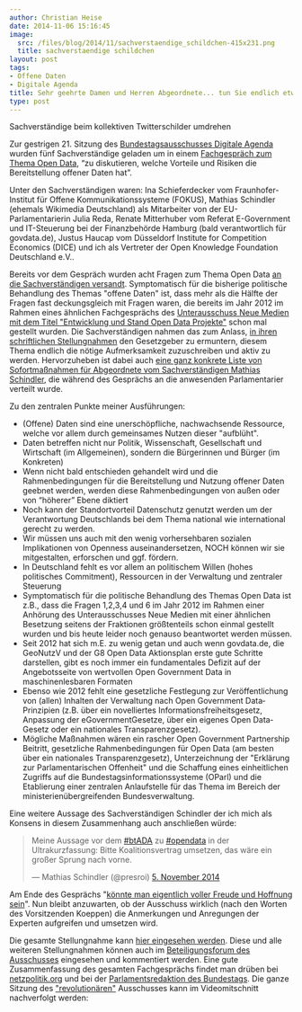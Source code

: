 ```yaml
---
author: Christian Heise
date: 2014-11-06 15:16:45
image:
  src: /files/blog/2014/11/sachverstaendige_schildchen-415x231.png
  title: sachverstaendige schildchen
layout: post
tags:
- Offene Daten
- Digitale Agenda
title: Sehr geehrte Damen und Herren Abgeordnete... tun Sie endlich etwas für Open Data!
type: post
---
```


 Sachverständige beim kollektiven Twitterschilder umdrehen

Zur gestrigen 21. Sitzung des [Bundestagsausschusses Digitale Agenda](http://www.bundestag.de/bundestag/ausschuesse18/a23) wurden fünf Sachverständige geladen um in einem [Fachgespräch zum Thema Open Data](http://www.bundestag.de/dokumente/textarchiv/2014/kw45_pa_digitale_agenda/338296), “zu diskutieren, welche Vorteile und Risiken die Bereitstellung offener Daten hat”.

Unter den Sachverständigen waren: Ina Schieferdecker vom Fraunhofer-Institut für Offene Kommunikationssysteme (FOKUS), Mathias Schindler (ehemals Wikimedia Deutschland) als Mitarbeiter von der EU-Parlamentarierin Julia Reda, Renate Mitterhuber vom Referat E-Government und IT-Steuerung bei der Finanzbehörde Hamburg (bald verantwortlich für govdata.de), Justus Haucap vom Düsseldorf Institute for Competition Economics (DICE) und ich als Vertreter der Open Knowledge Foundation Deutschland e.V..

Bereits vor dem Gespräch wurden acht Fragen zum Thema Open Data [an die Sachverständigen versandt](http://www.bundestag.de/blob/338558/0a8b2edbed25742b39020c5ece5ca786/fragenkatalog_open_data-data.pdf). Symptomatisch für die bisherige politische Behandlung des Themas "offene Daten" ist, dass mehr als die Hälfte der Fragen fast deckungsgleich mit Fragen waren, die bereits im Jahr 2012 im Rahmen eines ähnlichen Fachgesprächs des [Unterausschuss Neue Medien mit dem Titel "Entwicklung und Stand Open Data Projekte"](http://webarchiv.bundestag.de/archive/2013/1025/bundestag/ausschuesse17/a22/a22_neue_medien/oeffentliche_Sitzungen/open_data/Leitfragen.pdf) schon mal gestellt wurden. Die Sachverständigen nahmen das zum Anlass, [in ihren schriftlichen Stellungnahmen](https://www.bundestag.de/ada/beteiligung/forumdisplay.php?2-Open-Data-%F6fftl-Fachgespr%E4ch-5-November-2014) den Gesetzgeber zu ermuntern, diesem Thema endlich die nötige Aufmerksamkeit zuzuschreiben und aktiv zu werden. Hervorzuheben ist dabei auch [eine ganz konkrete Liste von Sofortmaßnahmen für Abgeordnete vom Sachverständigen Mathias Schindler](https://pbs.twimg.com/media/B1ry7V4IQAA5lir.jpg), die während des Gesprächs an die anwesenden Parlamentarier verteilt wurde.

Zu den zentralen Punkte meiner Ausführungen:

  * (Offene) Daten sind eine unerschöpfliche, nachwachsende Ressource, welche vor allem durch gemeinsames Nutzen dieser "aufblüht".
  * Daten betreffen nicht nur Politik, Wissenschaft, Gesellschaft und Wirtschaft (im Allgemeinen), sondern die Bürgerinnen und Bürger (im Konkreten)
  * Wenn nicht bald entschieden gehandelt wird und die Rahmenbedingungen für die Bereitstellung und Nutzung offener Daten geebnet werden, werden diese Rahmenbedingungen von außen oder von “höherer” Ebene diktiert
  * Noch kann der Standortvorteil Datenschutz genutzt werden um der Verantwortung Deutschlands bei dem Thema national wie international gerecht zu werden.
  * Wir müssen uns auch mit den wenig vorhersehbaren sozialen Implikationen von Openness auseinandersetzen, NOCH können wir sie mitgestalten, erforschen und ggf. fördern.
  * In Deutschland fehlt es vor allem an politischem Willen (hohes politisches Commitment), Ressourcen in der Verwaltung und zentraler Steuerung
  * Symptomatisch für die politische Behandlung des Themas Open Data ist z.B., dass die Fragen 1,2,3,4 und 6 im Jahr 2012 im Rahmen einer Anhörung des Unterausschusses Neue Medien mit einer ähnlichen Besetzung seitens der Fraktionen größtenteils schon einmal gestellt wurden und bis heute leider noch genauso beantwortet werden müssen.
  * Seit 2012 hat sich m.E. zu wenig getan und auch wenn govdata.de, die GeoNutzV und der G8 Open Data Aktionsplan erste gute Schritte darstellen, gibt es noch immer ein fundamentales Defizit auf der Angebotsseite von wertvollen Open Government Data in maschinenlesbaren Formaten
  * Ebenso wie 2012 fehlt eine gesetzliche Festlegung zur Veröffentlichung von (allen) Inhalten der Verwaltung nach Open Government Data­Prinzipien (z.B. über ein novelliertes Informationsfreiheitsgesetz, Anpassung der eGovernment­Gesetze, über ein eigenes Open Data­Gesetz oder ein nationales Transparenzgesetz).
  * Mögliche Maßnahmen wären ein rascher Open Government Partnership ­Beitritt, gesetzliche Rahmenbedingungen für Open Data (am besten über ein nationales Transparenzgesetz), Unterzeichnung der "Erklärung zur Parlamentarischen Offenheit" und die Schaffung eines einheitlichen Zugriffs auf die Bundestagsinformationssysteme (OParl) und die Etablierung einer zentralen Anlaufstelle für das Thema im Bereich der ministerienübergreifenden Bundesverwaltung.

Eine weitere Aussage des Sachverständigen Schindler der ich mich als Konsens in diesem Zusammenhang auch anschließen würde:

> Meine Aussage vor dem [#btADA](https://twitter.com/hashtag/btADA?src=hash) zu [#opendata](https://twitter.com/hashtag/opendata?src=hash) in der Ultrakurzfassung: Bitte Koalitionsvertrag umsetzen, das wäre ein großer Sprung nach vorne.
>
> — Mathias Schindler (@presroi) [5\. November 2014](https://twitter.com/presroi/status/530044731209043968)

Am Ende des Gesprächs "[könnte man eigentlich voller Freude und Hoffnung sein](https://netzpolitik.org/2014/fachgespraech-zu-open-data-im-bundestag-eigentlich-wollen-alle-dasselbe/)". Nun bleibt anzuwarten, ob der Ausschuss wirklich (nach den Worten des Vorsitzenden Koeppen) die Anmerkungen und Anregungen der Experten aufgreifen und umsetzen wird.

Die gesamte Stellungnahme kann [hier eingesehen werden](/files/blog/2014/11/Stellungnahme_Open_Data_btada_heise_291014.pdf). Diese und alle weiteren Stellungnahmen können auch im [Beteiligungsforum des Ausschusses](https://www.bundestag.de/ada/beteiligung/forum.php) eingesehen und kommentiert werden. Eine gute Zusammenfassung des gesamten Fachgesprächs findet man drüben bei [netzpolitik.org](https://netzpolitik.org/2014/fachgespraech-zu-open-data-im-bundestag-eigentlich-wollen-alle-dasselbe/) und bei der [Parlamentsredaktion des Bundestags](http://www.bundestag.de/presse/hib/2014_11/-/339140). Die ganze Sitzung des ["revolutionären"](https://twitter.com/JoernPL/status/529983658892222464) Ausschusses kann im Videomitschnitt nachverfolgt werden:
